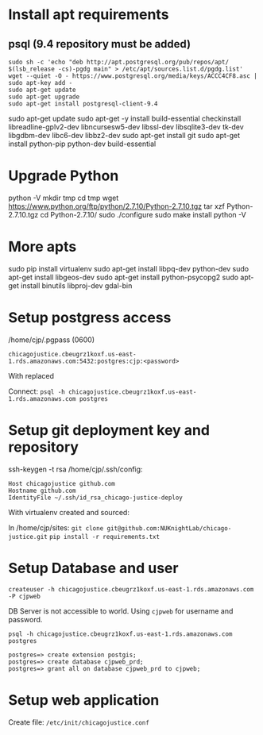 Install apt requirements
========================

psql (9.4 repository must be added)
----
```
sudo sh -c 'echo "deb http://apt.postgresql.org/pub/repos/apt/ $(lsb_release -cs)-pgdg main" > /etc/apt/sources.list.d/pgdg.list'
wget --quiet -O - https://www.postgresql.org/media/keys/ACCC4CF8.asc | sudo apt-key add -
sudo apt-get update
sudo apt-get upgrade
sudo apt-get install postgresql-client-9.4
```

sudo apt-get update
sudo apt-get -y install build-essential checkinstall libreadline-gplv2-dev libncursesw5-dev libssl-dev libsqlite3-dev tk-dev libgdbm-dev libc6-dev libbz2-dev
sudo apt-get install git
sudo apt-get install python-pip python-dev build-essential

Upgrade Python
==============
python -V
mkdir tmp
cd tmp
wget https://www.python.org/ftp/python/2.7.10/Python-2.7.10.tgz
tar xzf Python-2.7.10.tgz 
cd Python-2.7.10/
sudo ./configure 
sudo make install
python -V

More apts
=========
sudo pip install virtualenv
sudo apt-get install libpq-dev python-dev
sudo apt-get install libgeos-dev
sudo apt-get install python-psycopg2
sudo apt-get install binutils libproj-dev gdal-bin

Setup postgress access
======================
/home/cjp/.pgpass (0600)

```
chicagojustice.cbeugrz1koxf.us-east-1.rds.amazonaws.com:5432:postgres:cjp:<password>
```
With <password> replaced

Connect:
`psql -h chicagojustice.cbeugrz1koxf.us-east-1.rds.amazonaws.com postgres`


Setup git deployment key and repository
=======================================
ssh-keygen -t rsa
/home/cjp/.ssh/config:
```
Host chicagojustice github.com
Hostname github.com
IdentityFile ~/.ssh/id_rsa_chicago-justice-deploy
```

With virtualenv created and sourced:

In /home/cjp/sites:
`git clone git@github.com:NUKnightLab/chicago-justice.git`
`pip install -r requirements.txt`


Setup Database and user
=======================
`createuser -h chicagojustice.cbeugrz1koxf.us-east-1.rds.amazonaws.com -P cjpweb`

DB Server is not accessible to world. Using `cjpweb` for username and password.

`psql -h chicagojustice.cbeugrz1koxf.us-east-1.rds.amazonaws.com postgres`

```
postgres=> create extension postgis;
postgres=> create database cjpweb_prd;
postgres=> grant all on database cjpweb_prd to cjpweb;
```

Setup web application
=====================
Create file: `/etc/init/chicagojustice.conf`
